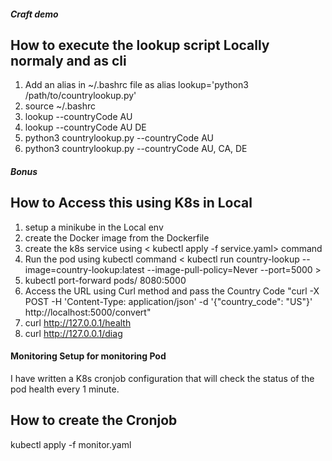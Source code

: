 #####    Craft demo  #####
## How to execute the lookup script Locally normaly and as cli
1. Add an alias in ~/.bashrc file as alias lookup='python3 /path/to/countrylookup.py'
2. source ~/.bashrc
3. lookup --countryCode AU 
4. lookup --countryCode AU DE
5. python3 countrylookup.py --countryCode AU
6. python3 countrylookup.py --countryCode AU, CA, DE


##### Bonus #####
## How to Access this using K8s in Local

1. setup a minikube in the Local env
2. create the Docker image from the Dockerfile
3. create the k8s service using < kubectl apply -f service.yaml> command
4. Run the pod using kubectl command < kubectl run country-lookup --image=country-lookup:latest --image-pull-policy=Never --port=5000 >
5. kubectl port-forward pods/<podname> 8080:5000
6. Access the URL using  Curl method and pass the Country Code "curl -X POST -H 'Content-Type: application/json' -d '{"country_code": "US"}' http://localhost:5000/convert"
7. curl  http://127.0.0.1/health
8. curl  http://127.0.0.1/diag


#### Monitoring Setup for monitoring Pod  ####

I have written a K8s cronjob configuration that will check the status of the pod health every 1 minute.

## How to create the Cronjob

kubectl apply -f monitor.yaml